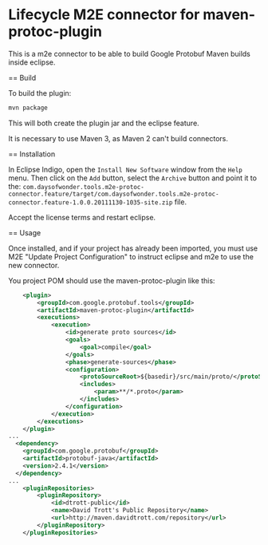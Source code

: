 Lifecycle M2E connector for maven-protoc-plugin
===============================================

This is a m2e connector to be able to build Google Protobuf
Maven builds inside eclipse.

== Build

To build the plugin:
``` sh
mvn package
```

This will both create the plugin jar and the eclipse feature.

It is necessary to use Maven 3, as Maven 2 can't build connectors.

== Installation

In Eclipse Indigo, open the ``Install New Software`` window from the ``Help`` menu.
Then click on the ``Add`` button, select the ``Archive`` button and point it to the:
``com.daysofwonder.tools.m2e-protoc-connector.feature/target/com.daysofwonder.tools.m2e-protoc-connector.feature-1.0.0.20111130-1035-site.zip`` file.

Accept the license terms and restart eclipse. 

== Usage

Once installed, and if your project has already been imported, you must use M2E "Update Project Configuration"
to instruct eclipse and m2e to use the new connector.

You project POM should use the maven-protoc-plugin like this:
``` xml
	<plugin>
		<groupId>com.google.protobuf.tools</groupId>
		<artifactId>maven-protoc-plugin</artifactId>
		<executions>
			<execution>
				<id>generate proto sources</id>
				<goals>
					<goal>compile</goal>
				</goals>
				<phase>generate-sources</phase>
				<configuration>
					<protoSourceRoot>${basedir}/src/main/proto/</protoSourceRoot>
					<includes>
						<param>**/*.proto</param>
					</includes>
				</configuration>
			</execution>
		</executions>
	</plugin>
...
  <dependency>
  	<groupId>com.google.protobuf</groupId>
  	<artifactId>protobuf-java</artifactId>
  	<version>2.4.1</version>
  </dependency>
...
	<pluginRepositories>
		<pluginRepository>
			<id>dtrott-public</id>
			<name>David Trott's Public Repository</name>
			<url>http://maven.davidtrott.com/repository</url>
		</pluginRepository>
	</pluginRepositories>
```
